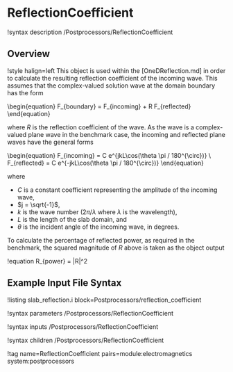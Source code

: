 # ReflectionCoefficient

!syntax description /Postprocessors/ReflectionCoefficient

## Overview

!style halign=left
This object is used within the [OneDReflection.md] in order to calculate the
resulting reflection coefficient of the incoming wave. This assumes that the
complex-valued solution wave at the domain boundary has the form

\begin{equation}
  F_{boundary} = F_{incoming} + R F_{reflected}
\end{equation}

where $R$ is the reflection coefficient of the wave. As the wave is a
complex-valued plane wave in the benchmark case, the incoming and reflected plane
waves have the general forms

\begin{equation}
  F_{incoming} = C e^{jkL\cos(\theta \pi / 180^{\circ})} \\
  F_{reflected} = C e^{-jkL\cos(\theta \pi / 180^{\circ})}
\end{equation}

where

- $C$ is a constant coefficient representing the amplitude of the incoming wave,
- $j = \sqrt{-1}$,
- $k$ is the wave number ($2 \pi / \lambda$ where $\lambda$ is the wavelength),
- $L$ is the length of the slab domain, and
- $\theta$ is the incident angle of the incoming wave, in degrees.

To calculate the percentage of reflected power, as required in the benchmark,
the squared magnitude of $R$ above is taken as the object output

!equation
R_{power} = |R|^2

## Example Input File Syntax

!listing slab_reflection.i block=Postprocessors/reflection_coefficient

!syntax parameters /Postprocessors/ReflectionCoefficient

!syntax inputs /Postprocessors/ReflectionCoefficient

!syntax children /Postprocessors/ReflectionCoefficient

!tag name=ReflectionCoefficient pairs=module:electromagnetics system:postprocessors
